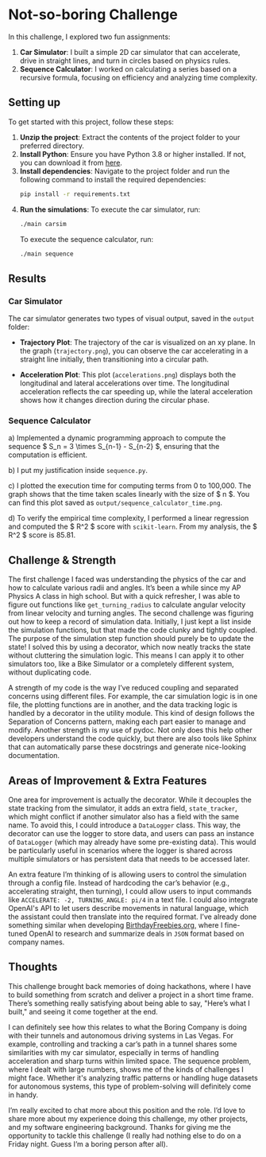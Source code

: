 # Not-so-boring Challenge

In this challenge, I explored two fun assignments:

1. **Car Simulator**: I built a simple 2D car simulator that can accelerate, drive in straight lines, and turn in circles based on physics rules.
2. **Sequence Calculator**: I worked on calculating a series based on a recursive formula, focusing on efficiency and analyzing time complexity.

## Setting up

To get started with this project, follow these steps:

1. **Unzip the project**: Extract the contents of the project folder to your preferred directory.
2. **Install Python**: Ensure you have Python 3.8 or higher installed. If not, you can download it from [here](https://www.python.org/downloads/).
3. **Install dependencies**: Navigate to the project folder and run the following command to install the required dependencies:
   ```bash
   pip install -r requirements.txt
   ```
4. **Run the simulations**:
   To execute the car simulator, run:
     ```bash
     ./main carsim
     ```
   To execute the sequence calculator, run:
     ```bash
     ./main sequence
     ```

## Results

### Car Simulator

The car simulator generates two types of visual output, saved in the `output` folder:

- **Trajectory Plot**: The trajectory of the car is visualized on an xy plane. In the graph (`trajectory.png`), you can observe the car accelerating in a straight line initially, then transitioning into a circular path.

- **Acceleration Plot**: This plot (`accelerations.png`) displays both the longitudinal and lateral accelerations over time. The longitudinal acceleration reflects the car speeding up, while the lateral acceleration shows how it changes direction during the circular phase.


### Sequence Calculator

a) Implemented a dynamic programming approach to compute the sequence $ S_n = 3 \times S_{n-1} - S_{n-2} $, ensuring that the computation is efficient.

b) I put my justification inside `sequence.py`.

c) I plotted the execution time for computing terms from 0 to 100,000. The graph shows that the time taken scales linearly with the size of $ n $. You can find this plot saved as `output/sequence_calculator_time.png`.

d) To verify the empirical time complexity, I performed a linear regression and computed the $ R^2 $ score with `scikit-learn`. From my analysis, the $ R^2 $ score is $85.81%$.

## Challenge & Strength

The first challenge I faced was understanding the physics of the car and how to calculate various radii and angles. It’s been a while since my AP Physics A class in high school. But with a quick refresher, I was able to figure out functions like `get_turning_radius` to calculate angular velocity from linear velocity and turning angles. The second challenge was figuring out how to keep a record of simulation data. Initially, I just kept a list inside the simulation functions, but that made the code clunky and tightly coupled. The purpose of the simulation step function should purely be to update the state! I solved this by using a decorator, which now neatly tracks the state without cluttering the simulation logic. This means I can apply it to other simulators too, like a Bike Simulator or a completely different system, without duplicating code.

A strength of my code is the way I’ve reduced coupling and separated concerns using different files. For example, the car simulation logic is in one file, the plotting functions are in another, and the data tracking logic is handled by a decorator in the utility module. This kind of design follows the Separation of Concerns pattern, making each part easier to manage and modify. Another strength is my use of pydoc. Not only does this help other developers understand the code quickly, but there are also tools like Sphinx that can automatically parse these docstrings and generate nice-looking documentation.

## Areas of Improvement & Extra Features

One area for improvement is actually the decorator. While it decouples the state tracking from the simulator, it adds an extra field, `state_tracker`, which might conflict if another simulator also has a field with the same name. To avoid this, I could introduce a `DataLogger` class. This way, the decorator can use the logger to store data, and users can pass an instance of `DataLogger` (which may already have some pre-existing data). This would be particularly useful in scenarios where the logger is shared across multiple simulators or has persistent data that needs to be accessed later.

An extra feature I’m thinking of is allowing users to control the simulation through a config file. Instead of hardcoding the car’s behavior (e.g., accelerating straight, then turning), I could allow users to input commands like `ACCELERATE: -2, TURNING_ANGLE: pi/4` in a text file. I could also integrate OpenAI's API to let users describe movements in natural language, which the assistant could then translate into the required format. I’ve already done something similar when developing [BirthdayFreebies.org](https://birthdayfreebies.org), where I fine-tuned OpenAI to research and summarize deals in `JSON` format based on company names.

## Thoughts

This challenge brought back memories of doing hackathons, where I have to build something from scratch and deliver a project in a short time frame. There’s something really satisfying about being able to say, "Here’s what I built," and seeing it come together at the end.

I can definitely see how this relates to what the Boring Company is doing with their tunnels and autonomous driving systems in Las Vegas. For example, controlling and tracking a car’s path in a tunnel shares some similarities with my car simulator, especially in terms of handling acceleration and sharp turns within limited space. The sequence problem, where I dealt with large numbers, shows me of the kinds of challenges I might face. Whether it's analyzing traffic patterns or handling huge datasets for autonomous systems, this type of problem-solving will definitely come in handy.

I’m really excited to chat more about this position and the role. I’d love to share more about my experience doing this challenge, my other projects, and my software engineering background. Thanks for giving me the opportunity to tackle this challenge (I really had nothing else to do on a Friday night. Guess I’m a boring person after all).
